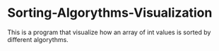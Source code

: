 # Sorting-Algorythms-Visualization
This is a program that visualize how an array of int values is sorted by different algorythms.
